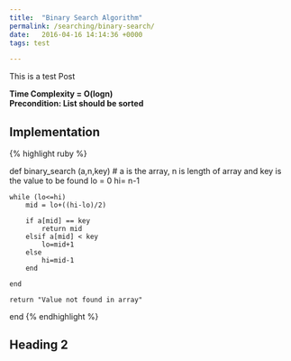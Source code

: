 ```yaml
---
title:  "Binary Search Algorithm"
permalink: /searching/binary-search/
date:   2016-04-16 14:14:36 +0000
tags: test

---
```

 

This is a test Post

**Time Complexity = O(logn)**<br>
**Precondition: List should be sorted**

## Implementation
{% highlight ruby %}

def binary_search (a,n,key)  # a is the array, n is length of array and key is the value to be found
    lo = 0
    hi= n-1
    
    while (lo<=hi)
        mid = lo+((hi-lo)/2)
        
        if a[mid] == key
            return mid
        elsif a[mid] < key
            lo=mid+1
        else
            hi=mid-1
        end
        
    end
    
    return "Value not found in array"
end
{% endhighlight %}

## Heading 2